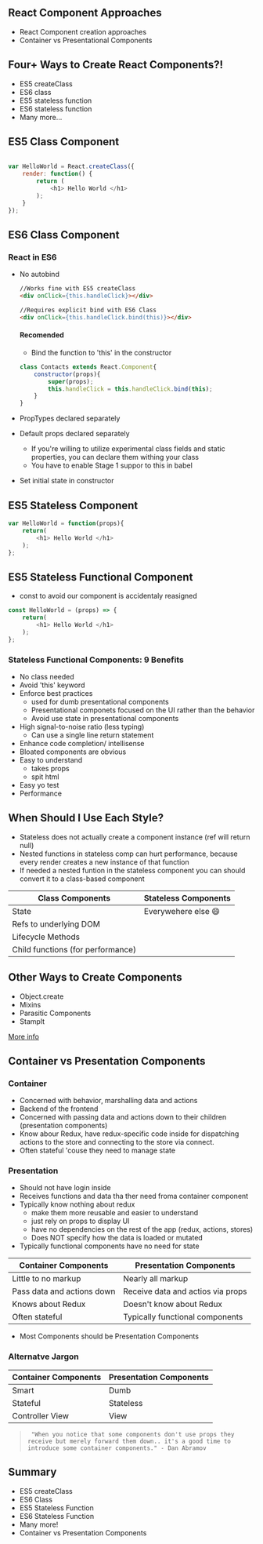 ## React Component Approaches

- React Component creation approaches
- Container vs Presentational Components

## Four+ Ways to Create React Components?!

- ES5 createClass
- ES6 class
- ES5 stateless function
- ES6 stateless function
- Many more...

## ES5 Class Component
```js

var HelloWorld = React.createClass({
    render: function() {
        return (
            <h1> Hello World </h1>
        );
    }
});

```

## ES6 Class Component

### React in ES6
- No autobind

    ```html
    //Works fine with ES5 createClass
    <div onClick={this.handleClick}></div>
    ```

    ```html
    //Requires explicit bind with ES6 Class
    <div onClick={this.handleClick.bind(this)}></div>
    ```

    #### Recomended

    - Bind the function to 'this' in the constructor
    ```js
    class Contacts extends React.Component{
        constructor(props){
            super(props);
            this.handleClick = this.handleClick.bind(this);
        }
    }
    ```

- PropTypes declared separately

- Default props declared separately

    - If you're willing to utilize experimental class fields and static properties, you can declare them withing your class
    - You have to enable Stage 1 suppor to this in babel

- Set initial state in constructor

## ES5 Stateless Component

```js
var HelloWorld = function(props){
    return(
        <h1> Hello World </h1>
    );
};

```

## ES5 Stateless Functional Component

- const to avoid our component is accidentaly reasigned
```js
const HelloWorld = (props) => {
    return(
        <h1> Hello World </h1>
    );
};

```
### Stateless Functional Components: 9 Benefits

- No class needed
- Avoid 'this' keyword
- Enforce best practices
    - used for dumb presentational components
    - Presentational componets focused on the UI rather than the behavior
    - Avoid use state in presentational components
- High signal-to-noise ratio (less typing)
    - Can use a single line return statement
- Enhance code completion/ intellisense
- Bloated components are obvious
- Easy to understand
    - takes props
    - spit html
- Easy yo test
- Performance

## When Should I Use Each Style?

- Stateless does not actually create a component instance (ref will return null)
- Nested functions in stateless comp can hurt performance, because every render creates a new instance of that function
- If needed a nested funtion in the stateless component you can should convert it to a class-based component

| **Class Components** | **Stateless Components** |
|-------|-------|
|State|Everywehere else :smile:|
|Refs to underlying DOM||
|Lifecycle Methods||
|Child functions (for performance)||

## Other Ways to Create Components

- Object.create
- Mixins
- Parasitic Components
- Stamplt

[More info](bit.ly/react-define-component)

## Container vs Presentation Components

### Container

- Concerned with behavior, marshalling data and actions
- Backend of the frontend
- Concerned with passing data and actions down to their children (presentation components)
- Know abour Redux, have redux-specific code inside for dispatching actions to the store and connecting to the store via connect.
- Often stateful 'couse they need to manage state
### Presentation

- Should not have login inside
- Receives functions and data tha ther need froma container component
- Typically know nothing about redux
    - make them more reusable and easier to understand
    - just rely on props to display UI
    - have no dependencies on the rest of the app (redux, actions, stores)
    - Does NOT specify how the data is loaded or mutated
- Typically functional components have no need for state

| **Container Components** | **Presentation Components** |
|---|---|
|Little to no markup|Nearly all markup|
|Pass data and actions down|Receive data and actios via props|
|Knows about Redux|Doesn't know about Redux|
|Often stateful|Typically functional components|

- Most Components should be Presentation Components

### Alternatve Jargon

| **Container Components** | **Presentation Components** |
|---|---|
|Smart|Dumb|
|Stateful|Stateless|
|Controller View|View|

> ` "When you notice that some components don't use props they receive but merely forward them down.. it's a good time to introduce some container components." - Dan Abramov`


## Summary

- ES5 createClass
- ES6 Class
- ES5 Stateless Function
- ES6 Stateless Function
- Many more!
- Container vs Presentation Components